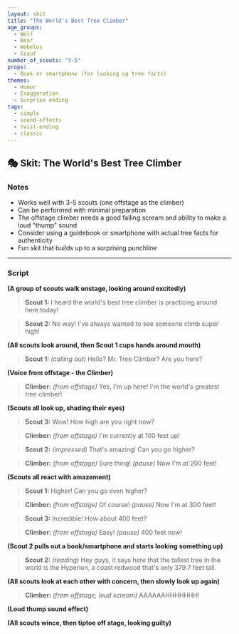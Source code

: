 ```yaml
---
layout: skit
title: "The World's Best Tree Climber"
age_groups:
  - Wolf
  - Bear
  - Webelos
  - Scout
number_of_scouts: "3-5"
props: 
  - Book or smartphone (for looking up tree facts)
themes:
  - Humor
  - Exaggeration
  - Surprise ending
tags:
  - simple
  - sound-effects
  - twist-ending
  - classic
---
```


## 🎭 Skit: The World's Best Tree Climber

### Notes
- Works well with 3-5 scouts (one offstage as the climber)
- Can be performed with minimal preparation
- The offstage climber needs a good falling scream and ability to make a loud "thump" sound
- Consider using a guidebook or smartphone with actual tree facts for authenticity
- Fun skit that builds up to a surprising punchline

---
### Script

**(A group of scouts walk onstage, looking around excitedly)**

> **Scout 1:** I heard the world's best tree climber is practicing around here today!

> **Scout 2:** No way! I've always wanted to see someone climb super high!

**(All scouts look around, then Scout 1 cups hands around mouth)**

> **Scout 1:** *(calling out)* Hello? Mr. Tree Climber? Are you here?

**(Voice from offstage - the Climber)**

> **Climber:** *(from offstage)* Yes, I'm up here! I'm the world's greatest tree climber!

**(Scouts all look up, shading their eyes)**

> **Scout 3:** Wow! How high are you right now?

> **Climber:** *(from offstage)* I'm currently at 100 feet up!

> **Scout 2:** *(impressed)* That's amazing! Can you go higher?

> **Climber:** *(from offstage)* Sure thing! *(pause)* Now I'm at 200 feet!

**(Scouts all react with amazement)**

> **Scout 1:** Higher! Can you go even higher?

> **Climber:** *(from offstage)* Of course! *(pause)* Now I'm at 300 feet!

> **Scout 3:** Incredible! How about 400 feet?

> **Climber:** *(from offstage)* Easy! *(pause)* 400 feet now!

**(Scout 2 pulls out a book/smartphone and starts looking something up)**

> **Scout 2:** *(reading)* Hey guys, it says here that the tallest tree in the world is the Hyperion, a coast redwood that's only 379.7 feet tall.

**(All scouts look at each other with concern, then slowly look up again)**

> **Climber:** *(from offstage, loud scream)* AAAAAAHHHHHHH!

**(Loud thump sound effect)**

**(All scouts wince, then tiptoe off stage, looking guilty)**
